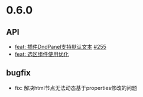 # 0.6.0

## API

- [feat: 插件DndPanel支持默认文本](/guide/extension/component-dnd-panel.html)
  [#255](https://github.com/didi/LogicFlow/issues/225)
- [feat: 选区组件使用优化](/guide/extension/component-selection.html)

## bugfix

- fix: 解决html节点无法动态基于properties修改的问题


